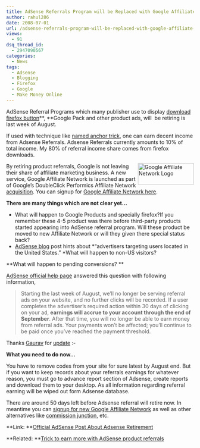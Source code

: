 ```yaml
---
title: AdSense Referrals Program will be Replaced with Google Affiliate Network
author: rahul286
date: 2008-07-01
url: /adsense-referrals-program-will-be-replaced-with-google-affiliate-network/
views:
  - 91
dsq_thread_id:
  - 2947090567
categories:
  - News
tags:
  - Adsense
  - Blogging
  - Firefox
  - Google
  - Make Money Online
---
```

AdSense Referral Programs which many publisher use to display <a href="http://www.spreadfirefox.com/node&id=199011&t=1" onclick="_gaq.push(['_trackEvent', 'outbound-article', 'http://www.spreadfirefox.com/node&id=199011&t=1', 'download firefox button']);" >download firefox button</a>**, **Google Pack and other product ads, will&#160; be retiring is last week of August.

If used with technique like [named anchor trick][1], one can earn decent income from Adsense Referrals. Adsense Referrals currently amounts to 10% of total income. My 80% of referral income share comes from firefox downloads.

[<img class="wp-image-54625" style="border-top-width: 0px;border-left-width: 0px;border-bottom-width: 0px;border-right-width: 0px" height="58" alt="Google Affiliate Network Logo" src="http://cdn.devilsworkshop.org/files/2008/07/image-thumb2.png" width="150" align="right" border="0" />][2]By retiring product referrals, Google is not leaving their share of affiliate marketing business. A new service, Google Affiliate Network is launched as part of Google’s DoubleClick Performics Affiliate Network <a href="http://adsense.blogspot.com/2007/04/doubleclick-acquisition.html" onclick="_gaq.push(['_trackEvent', 'outbound-article', 'http://adsense.blogspot.com/2007/04/doubleclick-acquisition.html', 'acquisition']);" >acquisition</a>. You can signup for <a href="http://www.google.com/ads/affiliatenetwork/index.html" onclick="_gaq.push(['_trackEvent', 'outbound-article', 'http://www.google.com/ads/affiliatenetwork/index.html', 'Google Affiliate Network here']);" >Google Affiliate Network here</a>.

**There are many things which are not clear yet…**

  * What will happen to Google Products and specially firefox?If you remember these 4-5 product was there before third-party products started appearing into AdSense referral program. Will these product be moved to new Affiliate Network or will they given there special status back? 
  * <a href="http://adsense.blogspot.com/2008/06/were-retiring-adsense-referrals.html" onclick="_gaq.push(['_trackEvent', 'outbound-article', 'http://adsense.blogspot.com/2008/06/were-retiring-adsense-referrals.html', 'AdSense blog']);" >AdSense blog</a> post hints about *“advertisers targeting users located in the United States.” *What will happen to non-US visitors? 

**What will happen to pending conversions? **

<a href="https://www.google.com/adsense/support/bin/answer.py?answer=97404&amp;topic=14882" onclick="_gaq.push(['_trackEvent', 'outbound-article', 'https://www.google.com/adsense/support/bin/answer.py?answer=97404&topic=14882', 'AdSense official help page']);" >AdSense official help page</a> answered this question with following information, 

> Starting the last week of August, we&#8217;ll no longer be serving referral ads on your website, and no further clicks will be recorded. If a user completes the advertiser&#8217;s required action within 30 days of clicking on your ad, **earnings will accrue to your account through the end of September**. After that time, you will no longer be able to earn money from referral ads. Your payments won&#8217;t be affected; you&#8217;ll continue to be paid once you&#8217;ve reached the payment threshold.

Thanks <a href="http://www.corpseofattic.com/" onclick="_gaq.push(['_trackEvent', 'outbound-article', 'http://www.corpseofattic.com/', 'Gaurav']);" >Gaurav</a> for [update][3] <img src="http://devilsworkshop.org/wp-includes/images/smilies/simple-smile.png" alt=":-)" class="wp-smiley" style="height: 1em; max-height: 1em;" />

**What you need to do now…**</p> </p> </p> </p> </p> </p> </p> 

You have to remove codes from your site for sure latest by August end. But if you want to keep records about your referrals earnings for whatever reason, you must go to advance report section of Adsense, create reports and download them to your desktop. As all information regarding referral earning will be wiped out form Adsense database.

There are around 50 days left before Adsense referral will retire now. In meantime you can <a href="http://www.google.com/ads/affiliatenetwork/" onclick="_gaq.push(['_trackEvent', 'outbound-article', 'http://www.google.com/ads/affiliatenetwork/', 'signup for new Google Affiliate Network']);" >signup for new Google Affiliate Network</a> as well as other alternatives like <a href="http://www.cj.com/" onclick="_gaq.push(['_trackEvent', 'outbound-article', 'http://www.cj.com/', 'commission junction']);" >commission junction</a>, etc.

**Link: **<a href="http://adsense.blogspot.com/2008/06/were-retiring-adsense-referrals.html" onclick="_gaq.push(['_trackEvent', 'outbound-article', 'http://adsense.blogspot.com/2008/06/were-retiring-adsense-referrals.html', 'Official AdSense Post About Adsense Retirement']);" >Official AdSense Post About Adsense Retirement</a>

**Related: **[Trick to earn more with AdSense product referrals][1]

 [1]: http://devilsworkshop.org/2007/03/21/earning-more-with-adsense-product-referrals-without-viloating-tos/
 [2]: http://cdn.devilsworkshop.org/files/2008/07/image4.png
 [3]: http://devilsworkshop.org/2008/07/02/adsense-referrals-program-will-be-replaced-with-google-affiliate-network/#comment-45697
